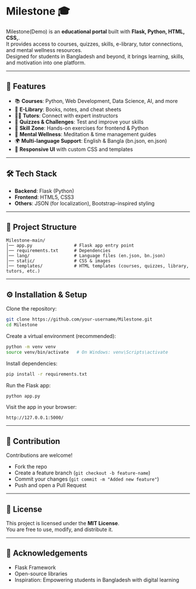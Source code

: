 # Milestone 🎓

Milestone(Demo) is an **educational portal** built with **Flask, Python, HTML, CSS,**.  
It provides access to courses, quizzes, skills, e-library, tutor connections, and mental wellness resources.  
Designed for students in Bangladesh and beyond, it brings learning, skills, and motivation into one platform.

---

## 🚀 Features
- 📚 **Courses**: Python, Web Development, Data Science, AI, and more
- 📖 **E-Library**: Books, notes, and cheat sheets
- 🧑‍🏫 **Tutors**: Connect with expert instructors
- 🧩 **Quizzes & Challenges**: Test and improve your skills
- 🌱 **Skill Zone**: Hands-on exercises for frontend & Python
- 🧘 **Mental Wellness**: Meditation & time management guides
- 🌍 **Multi-language Support**: English & Bangla (bn.json, en.json)
- 🎨 **Responsive UI** with custom CSS and templates

---

## 🛠️ Tech Stack
- **Backend**: Flask (Python)
- **Frontend**: HTML5, CSS3
- **Others**: JSON (for localization), Bootstrap-inspired styling

---

## 📂 Project Structure
```
Milestone-main/
│── app.py                # Flask app entry point
│── requirements.txt      # Dependencies
│── lang/                 # Language files (en.json, bn.json)
│── static/               # CSS & images
│── templates/            # HTML templates (courses, quizzes, library, tutors, etc.)
```
---

## ⚙️ Installation & Setup

Clone the repository:
```bash
git clone https://github.com/your-username/Milestone.git
cd Milestone
```

Create a virtual environment (recommended):
```bash
python -m venv venv
source venv/bin/activate   # On Windows: venv\Scripts\activate
```

Install dependencies:
```bash
pip install -r requirements.txt
```

Run the Flask app:
```bash
python app.py
```

Visit the app in your browser:
```
http://127.0.0.1:5000/
```

---

## 🤝 Contribution
Contributions are welcome!  
- Fork the repo  
- Create a feature branch (`git checkout -b feature-name`)  
- Commit your changes (`git commit -m "Added new feature"`)  
- Push and open a Pull Request  

---

## 📜 License
This project is licensed under the **MIT License**.  
You are free to use, modify, and distribute it.

---

## 🌟 Acknowledgements
- Flask Framework
- Open-source libraries
- Inspiration: Empowering students in Bangladesh with digital learning

